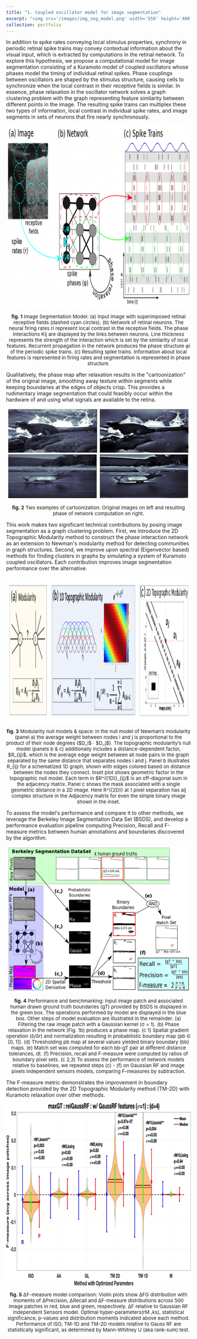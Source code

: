 ```yaml
---
title: "1. Coupled oscillator model for image segmentation"
excerpt: "<img src='/images/img_seg_model.png' width='550' height='400'/> &nbsp;&nbsp;&nbsp;&nbsp;&nbsp;&nbsp;&nbsp;&nbsp; <img src='/images/cartoonization.png' width='350' height='200'/> <br/> Inspired by neuroscience and the retina, we pioneered a model that performs image segmentation by grouping together nearby image regions with similar features in phase space, resulting in a cartoonization of the image. The model simulates phase relaxation in a system of coupled Kuramoto oscillators with the strength of interaction defined by the Topographic Modularity between regions in the image. We demonstrate that this method outperforms other graph theoretic network construction methods as well as spectral Eigen-based methods for community detection by evaluating performance on the Berkeley Image Segmentation Dataset (BSDS)."
collection: portfolio
---
```


In addition to spike rates conveying local stimulus properties, synchrony in periodic retinal spike trains may convey contextual information about the visual input, which is extracted by computations in the retinal network. To explore this hypothesis, we propose a computational model for image segmentation consisting of a Kuramoto model of coupled oscillators whose phases model the timing of individual retinal spikes. Phase couplings between oscillators are shaped by the stimulus structure, causing cells to synchronize when the local contrast in their receptive fields is similar. In essence, phase relaxation in the oscillator network solves a graph clustering problem with the graph representing feature similarity between different points in the image. The resulting spike trains can multiplex these two types of information, local contrast in individual spike rates, and image segments in sets of neurons that fire nearly synchronously. <br/> 
<p align="center" width="100%">
<img src='/images/img_seg_model_full.png' align='center' width='750' height='500'/>
<p style="text-align: center; font-size:10pt"><strong>fig. 1</strong> Image Segmentation Model: (a) Input image with superimposed retinal receptive fields (dashed cyan circles). (b) Network of retinal neurons. The neural firing rates ri represent local contrast in the receptive fields. The phase interactions Kij are displayed by the links between neurons. Line thickness represents the strength of the interaction which is set by the similarity of local features. Recurrent propagation in the network produces the phase structure φi of the periodic spike trains. (c) Resulting spike trains. Information about local features is represented in firing rates and segmentation is represented in phase structure. </p>
</p>

Qualitatively, the phase map after relaxation results in the "cartoonization" of the original image, smoothing away texture within segments while keeping boundaries at the edges of objects crisp. This provides a rudimentary image segmentation that could feasibly occur within the hardware of and using what signals are available to the retina.  
<p align="center" width="100%">
<img src='/images/cartoonization.png' align='center' width='550' height='250'/> 
<p style="text-align: center; font-size:10pt"><strong>fig. 2</strong> Two examples of cartoonization: Original images on left and resulting phase of network computation on right. </p>
</p>

This work makes two significant technical contributions by posing image segmentation as a graph clustering problem. First, we introduce the 2D Topographic Modularity method to construct the phase interaction network as an extension to Newman's modularity method for detecting communities in graph structures. Second, we improve upon spectral (Eigenvector based) methods for finding clusters in graphs by simulating a system of Kuramoto coupled oscillators. Each contribution improves image segmentation performance over the alternative.
<p align="center" width="100%">
<img src='/images/Modularity_0D_1D_2D.png' align='center' width='500' height='400'/> 
<p style="text-align: center; font-size:10pt"><strong>fig. 3</strong> Modularity null models & space: In the null model of Newman’s
modularity (panel a) the average weight between nodes i and j is proportional to the product of their node degrees ($D_i$ · $D_j$). The topographic modularity’s null model (panels b & c) additionally includes a distance-dependent factor, $R_{ij}$, which is the average edge weight between all node pairs in the graph separated by the same distance that separates nodes i and j. Panel b illustrates R_{ij} for a schematized 1D graph, shown with edges colored based on distance between the nodes they connect. Inset plot shows geometric factor in the topographic null model. Each term in $R^{(1D)}_{ij}$ is an off-diagonal sum in the adjacency matrix. Panel c shows the mask associated with a single geometric distance in a 2D image. Here R^{(2D)} at 1 pixel separation has aij complex structure in the Adjacency matrix for even the simple binary image shown in the inset. </p>
</p>

To assess the model's performance and compare it to other methods, we leverage the Berkeley Image Segmentation Data Set (BSDS), and develop a performance evaluation pipeline computing Precision, Recall and F-measure metrics between human annotations and boundaries discovered by the algorithm. 
<p align="center" width="100%">
<img src='/images/SegAssessPipeline.png' align='center' width='500' height='400'/> 
<p style="text-align: center; font-size:10pt"><strong>fig. 4</strong> Performance and benchmarking: Input image patch and associated human drawn ground truth boundaries (gT) provided by BSDS is displayed in the green box. The operations performed by model are displayed in the blue box. Other steps of model evaluation are illustrated in the remainder. (a) Filtering the raw image patch with a Gaussian kernel (σ = 1). (b) Phase relaxation in the network (Fig. 1b) produces a phase map. (c 1) Spatial gradient operation (δ/δr) and normalization resulting in probabilistic boundary map (pb ∈ [0, 1]). (d) Thresholding pb map at several values yielded binary boundary (bb) maps. (e) Match set was computed for each bb-gT pair at different distance tolerances, dt. (f) Precision, recall and F-measure were computed by ratios of boundary pixel sets. (c 2,3) To assess the performance of network models relative to baselines, we repeated steps (c) - (f) on Gaussian RF and image pixels independent sensors models, comparing F-measures by subtraction. </p>
</p>

The F-measure metric demonstrates the improvement in boundary detection provided by the 2D Topographic Modularity method (TM-2D) with Kuramoto relaxation over other methods.
<p align="center" width="100%">
<img src='/images/Fmax_img_seg.jpg' align='center' width='750' height='500'/>
<p style="text-align: center; font-size:10pt"><strong>fig. 5</strong> ∆F-measure model comparison: Violin plots show ∆FG distribution with moments of ∆Precision, ∆Recall and ∆F-measure distributions across 500 image patches in red, blue and green, respectively. ∆F relative to Gaussian RF Independent Sensors model. Optimal hyper-parameters(rM ,ks), statistical significance, p-values and distribution moments indicated above each method. Performance of ISO, TM-1D and TM-2D models relative to Gauss RF are statistically significant, as determined by Mann-Whitney U (aka rank-sum) test. </p>
</p>

